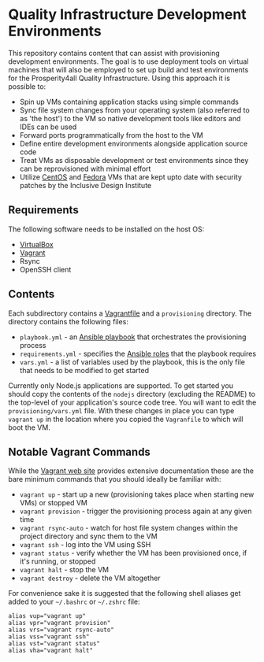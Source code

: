 # Quality Infrastructure Development Environments

This repository contains content that can assist with provisioning development environments. The goal is to use deployment tools on virtual machines that will also be employed to set up build and test environments for the Prosperity4all Quality Infrastructure. Using this approach it is possible to:

* Spin up VMs containing application stacks using simple commands
* Sync file system changes from your operating system (also referred to as 'the host') to the VM so native development tools like editors and IDEs can be used
* Forward ports programmatically from the host to the VM
* Define entire development environments alongside application source code
* Treat VMs as disposable development or test environments since they can be reprovisioned with minimal effort
* Utilize [CentOS](https://github.com/idi-ops/packer-centos) and [Fedora](https://github.com/idi-ops/packer-fedora) VMs that are kept upto date with security patches by the Inclusive Design Institute

## Requirements

The following software needs to be installed on the host OS:

* [VirtualBox](https://www.virtualbox.org/wiki/Downloads)
* [Vagrant](https://www.vagrantup.com/downloads.html)
* Rsync
* OpenSSH client

## Contents

Each subdirectory contains a [Vagrantfile](http://docs.vagrantup.com/v2/vagrantfile/) and a ``provisioning`` directory. The directory contains the following files:

* ``playbook.yml`` - an [Ansible playbook](http://docs.ansible.com/ansible/playbooks.html) that orchestrates the provisioning process
* ``requirements.yml`` - specifies the [Ansible roles](http://docs.ansible.com/ansible/playbooks_roles.html) that the playbook requires
* ``vars.yml`` - a list of variables used by the playbook, this is the only file that needs to be modified to get started

Currently only Node.js applications are supported. To get started you should copy the contents of the ``nodejs`` directory (excluding the README) to the top-level of your application's source code tree. You will want to edit the ``provisioning/vars.yml`` file. With these changes in place you can type ``vagrant up`` in the location where you copied the ``Vagranfile`` to which will boot the VM. 

## Notable Vagrant Commands

While the [Vagrant web site](https://docs.vagrantup.com/v2/cli/index.html) provides extensive documentation these are the bare minimum commands that you should ideally be familiar with:

* ``vagrant up`` - start up a new (provisioning takes place when starting new VMs) or stopped VM
* ``vagrant provision`` - trigger the provisioning process again at any given time
* ``vagrant rsync-auto`` - watch for host file system changes within the project directory and sync them to the VM
* ``vagrant ssh`` - log into the VM using SSH
* ``vagrant status`` - verify whether the VM has been provisioned once, if it's running, or stopped
* ``vagrant halt`` - stop the VM
* ``vagrant destroy`` - delete the VM altogether

For convenience sake it is suggested that the following shell aliases get added to your ``~/.bashrc`` or ``~/.zshrc`` file:

    alias vup="vagrant up"
    alias vpr="vagrant provision"
    alias vrs="vagrant rsync-auto"
    alias vss="vagrant ssh"
    alias vst="vagrant status"
    alias vha="vagrant halt"

